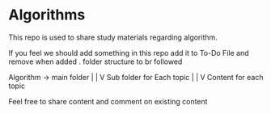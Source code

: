 # Algorithms
This repo is used to share study materials regarding algorithm.

If you feel we should add something in this repo add it to To-Do File and remove when added .
folder structure to br followed

Algorithm -> main folder
    |
    |
    V
Sub folder for Each topic 
    |
    |
    V
Content for each topic


Feel free to share content and comment on existing content